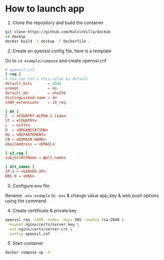 # How to launch app

1. Clone the repository and build the container

```bash
git clone https://github.com/KalvinVilla/dockub
cd dockup
docker build -t dockup -f Dockerfile .
```

2. Create an openssl config file, here is a template

Go to `cd example/compose` and create openssl.cnf

```toml
# openssl.cnf
[ req ]
# You can let's this value by default
default_bits       = 2048
prompt             = no
default_md         = sha256
distinguished_name = dn
x509_extensions    = v3_req

[ dn ]
C  = <COUNTRY-ALPHA-2 Code>
ST = <COUNTRY>
L  = <CITY>
O  = <ORGANISATION>
OU = <DEPARTEMENT>
CN = <DOMAIN-NAME>
emailAddress = <EMAIL>

[ v3_req ]
subjectAltName = @alt_names

[ alt_names ]
IP.1 = <SERVER-IP>
DNS.0 = <DNS>
```

3. Configure env file

Rename `.env.example` to `.env` & change value app_key & web push options using the command

4. Create certificate & private key

```sh
openssl req -x509 -nodes -days 365 -newkey rsa:2048 \
 -keyout nginx/certs/server.key \
 -out nginx/certs/server.crt \
 -config openssl.cnf
```

5. Start container

```sh
docker compose up -d
```
